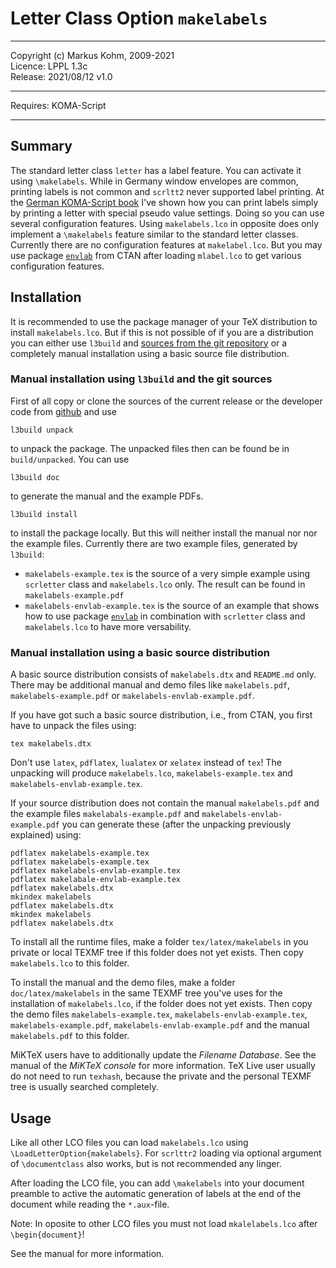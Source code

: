 # Letter Class Option `makelabels`

----------------------------------------------------------------------------

Copyright (c) Markus Kohm, 2009-2021  
Licence: LPPL 1.3c  
Release: 2021/08/12 v1.0

----------------------------------------------------------------------------

Requires: KOMA-Script

----------------------------------------------------------------------------

## Summary

The standard letter class `letter` has a label feature. You can activate it 
using `\makelabels`.  While in Germany window envelopes are common, printing
labels is not common and `scrltt2` never supported label printing.  At the
[German KOMA-Script book](https://komascript.de/komascriptbuch) I've shown
how you can print labels simply by printing a letter with special pseudo
value settings.  Doing so you can use several configuration features.  Using
`makelabels.lco` in opposite does only implement a `\makelabels` feature
similar to the standard letter classes.  Currently there are no
configuration features at `makelabel.lco`.  But you may use package
[`envlab`](https://www.ctan.org/pkg/envlab) from CTAN after loading
`mlabel.lco` to get various configuration features.

## Installation

It is recommended to use the package manager of your TeX distribution to
install `makelabels.lco`. But if this is not possible of if you are a
distribution you can either use `l3build` and [sources from the git
repository](https://github.com/komascript/makelabels) or a completely manual
installation using a basic source file distribution.

### Manual installation using `l3build` and the git sources

First of all copy or clone the sources of the current release or the developer
code from [github](https://github.com/komascript/makelabels) and use

    l3build unpack

to unpack the package. The unpacked files then can be found be in
`build/unpacked`. You can use

    l3build doc

to generate the manual and the example PDFs.

    l3build install

to install the package locally. But this will neither install the manual nor
nor the example files. Currently there are two example files, generated by
`l3build`:

 - `makelabels-example.tex` is the source of a very simple example using
   `scrletter` class and `makelabels.lco` only. The result can be found in
   `makelabels-example.pdf`
 - `makelabels-envlab-example.tex` is the source of an example that shows
   how to use package [`envlab`](https://www.ctan.org/pkg/envlab) in
   combination with `scrletter` class and `makelabels.lco` to have more
   versability.
   
### Manual installation using a basic source distribution

A basic source distribution consists of `makelabels.dtx` and `README.md`
only. There may be additional manual and demo files like `makelabels.pdf`,
`makelabels-example.pdf` or `makelabels-envlab-example.pdf`.

If you have got such a basic source distribution, i.e., from CTAN,
you first have to unpack the files using:

    tex makelabels.dtx

Don't use `latex`, `pdflatex`, `lualatex` or `xelatex` instead of `tex`!
The unpacking will produce `makelabels.lco`, `makelabels-example.tex` and
`makelabels-envlab-example.tex`.

If your source distribution does not contain the manual `makelabels.pdf` and
the example files `makelabals-example.pdf` and `makelabels-envlab-example.pdf`
you can generate these (after the unpacking previously explained) using:

	pdflatex makelabels-example.tex
	pdflatex makelabels-example.tex
	pdflatex makelabels-envlab-example.tex
	pdflatex makelabale-envlab-example.tex
	pdflatex makelabels.dtx
	mkindex makelabels
	pdflatex makelabels.dtx
	mkindex makelabels
	pdflatex makelabels.dtx

To install all the runtime files, make a folder `tex/latex/makelabels` in you
private or local TEXMF tree if this folder does not yet exists. Then copy
`makelabels.lco` to this folder.

To install the manual and the demo files, make a folder `doc/latex/makelabels`
in the same TEXMF tree you've uses for the installation of
`makelabels.lco`, if the folder does not yet exists. Then copy the demo files
`makelabels-example.tex`, `makelabels-envlab-example.tex`,
`makelabels-example.pdf`, `makelabels-envlab-example.pdf` and the manual
`makelabels.pdf` to this folder.

 MiKTeX users have to additionally update the *Filename Database*. See the
 manual of the *MiKTeX console* for more information. TeX Live user usually do
 not need to run `texhash`, because the private and the personal TEXMF tree is
 usually searched completely.

## Usage

Like all other LCO files you can load `makelabels.lco` using
`\LoadLetterOption{makelabels}`. For `scrlttr2` loading via optional
argument of `\documentclass` also works, but is not recommended any linger.

After loading the LCO file, you can add `\makelabels` into your document
preamble to active the automatic generation of labels at the end of the
document while reading the `*.aux`-file.

Note: In oposite to other LCO files you must not load `mkalelabels.lco`
after `\begin{document}`!

See the manual for more information.
